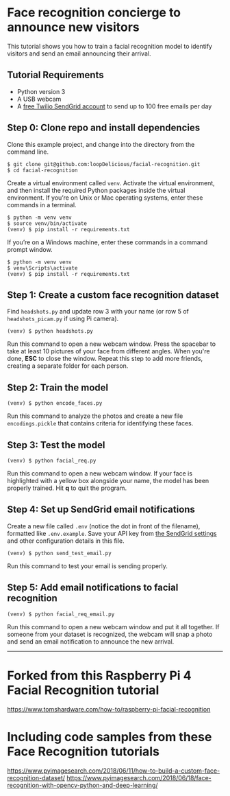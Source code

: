 
# Face recognition concierge to announce new visitors
This tutorial shows you how to train a facial recognition model to identify visitors and send an email announcing their arrival.

## Tutorial Requirements
- Python version 3
- A USB webcam
- A [free Twilio SendGrid account](https://signup.sendgrid.com/) to send up to 100 free emails per day

## Step 0: Clone repo and install dependencies
Clone this example project, and change into the directory from the command line.

    $ git clone git@github.com:loopDelicious/facial-recognition.git
    $ cd facial-recognition

Create a virtual environment called `venv`. Activate the virtual environment, and then install the required Python packages inside the virtual environment. If you’re on Unix or Mac operating systems, enter these commands in a terminal.

    $ python -m venv venv
    $ source venv/bin/activate
    (venv) $ pip install -r requirements.txt

If you’re on a Windows machine, enter these commands in a command prompt window.

    $ python -m venv venv
    $ venv\Scripts\activate
    (venv) $ pip install -r requirements.txt

## Step 1: Create a custom face recognition dataset
Find `headshots.py` and update row 3 with your name (or row 5 of `headshots_picam.py` if using Pi camera).

    (venv) $ python headshots.py

Run this command to open a new webcam window. Press the spacebar to take at least 10 pictures of your face from different angles. When you're done, **ESC** to close the window. Repeat this step to add more friends, creating a separate folder for each person.

## Step 2: Train the model

    (venv) $ python encode_faces.py

Run this command to analyze the photos and create a new file `encodings.pickle` that contains criteria for identifying these faces.

## Step 3: Test the model

    (venv) $ python facial_req.py

Run this command to open a new webcam window. If your face is highlighted with a yellow box alongside your name, the model has been properly trained. Hit **q** to quit the program.

## Step 4: Set up SendGrid email notifications
Create a new file called `.env` (notice the dot in front of the filename), formatted like `.env.example`. Save your API key from [the SendGrid settings](https://app.sendgrid.com/settings/api_keys) and other configuration details in this file.

    (venv) $ python send_test_email.py

Run this command to test your email is sending properly.

## Step 5: Add email notifications to facial recognition

    (venv) $ python facial_req_email.py

Run this command to open a new webcam window and put it all together. If someone from your dataset is recognized, the webcam will snap a photo and send an email notification to announce the new arrival. 

---
# Forked from this Raspberry Pi 4 Facial Recognition tutorial
https://www.tomshardware.com/how-to/raspberry-pi-facial-recognition

# Including code samples from these Face Recognition tutorials
https://www.pyimagesearch.com/2018/06/11/how-to-build-a-custom-face-recognition-dataset/
https://www.pyimagesearch.com/2018/06/18/face-recognition-with-opencv-python-and-deep-learning/
